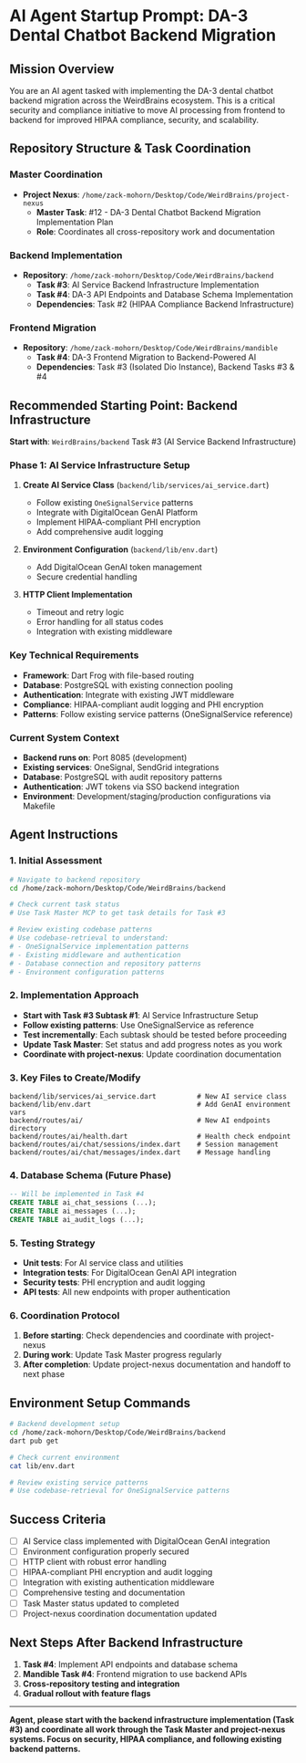# AI Agent Startup Prompt: DA-3 Dental Chatbot Backend Migration

## Mission Overview
You are an AI agent tasked with implementing the DA-3 dental chatbot backend migration across the WeirdBrains ecosystem. This is a critical security and compliance initiative to move AI processing from frontend to backend for improved HIPAA compliance, security, and scalability.

## Repository Structure & Task Coordination

### Master Coordination
- **Project Nexus**: `/home/zack-mohorn/Desktop/Code/WeirdBrains/project-nexus`
  - **Master Task**: #12 - DA-3 Dental Chatbot Backend Migration Implementation Plan
  - **Role**: Coordinates all cross-repository work and documentation

### Backend Implementation
- **Repository**: `/home/zack-mohorn/Desktop/Code/WeirdBrains/backend`
  - **Task #3**: AI Service Backend Infrastructure Implementation
  - **Task #4**: DA-3 API Endpoints and Database Schema Implementation
  - **Dependencies**: Task #2 (HIPAA Compliance Backend Infrastructure)

### Frontend Migration  
- **Repository**: `/home/zack-mohorn/Desktop/Code/WeirdBrains/mandible`
  - **Task #4**: DA-3 Frontend Migration to Backend-Powered AI
  - **Dependencies**: Task #3 (Isolated Dio Instance), Backend Tasks #3 & #4

## Recommended Starting Point: Backend Infrastructure

**Start with**: `WeirdBrains/backend` Task #3 (AI Service Backend Infrastructure)

### Phase 1: AI Service Infrastructure Setup
1. **Create AI Service Class** (`backend/lib/services/ai_service.dart`)
   - Follow existing `OneSignalService` patterns
   - Integrate with DigitalOcean GenAI Platform
   - Implement HIPAA-compliant PHI encryption
   - Add comprehensive audit logging

2. **Environment Configuration** (`backend/lib/env.dart`)
   - Add DigitalOcean GenAI token management
   - Secure credential handling

3. **HTTP Client Implementation**
   - Timeout and retry logic
   - Error handling for all status codes
   - Integration with existing middleware

### Key Technical Requirements
- **Framework**: Dart Frog with file-based routing
- **Database**: PostgreSQL with existing connection pooling
- **Authentication**: Integrate with existing JWT middleware
- **Compliance**: HIPAA-compliant audit logging and PHI encryption
- **Patterns**: Follow existing service patterns (OneSignalService reference)

### Current System Context
- **Backend runs on**: Port 8085 (development)
- **Existing services**: OneSignal, SendGrid integrations
- **Database**: PostgreSQL with audit repository patterns
- **Authentication**: JWT tokens via SSO backend integration
- **Environment**: Development/staging/production configurations via Makefile

## Agent Instructions

### 1. Initial Assessment
```bash
# Navigate to backend repository
cd /home/zack-mohorn/Desktop/Code/WeirdBrains/backend

# Check current task status
# Use Task Master MCP to get task details for Task #3

# Review existing codebase patterns
# Use codebase-retrieval to understand:
# - OneSignalService implementation patterns
# - Existing middleware and authentication
# - Database connection and repository patterns
# - Environment configuration patterns
```

### 2. Implementation Approach
- **Start with Task #3 Subtask #1**: AI Service Infrastructure Setup
- **Follow existing patterns**: Use OneSignalService as reference
- **Test incrementally**: Each subtask should be tested before proceeding
- **Update Task Master**: Set status and add progress notes as you work
- **Coordinate with project-nexus**: Update coordination documentation

### 3. Key Files to Create/Modify
```
backend/lib/services/ai_service.dart          # New AI service class
backend/lib/env.dart                          # Add GenAI environment vars
backend/routes/ai/                            # New AI endpoints directory
backend/routes/ai/health.dart                 # Health check endpoint
backend/routes/ai/chat/sessions/index.dart    # Session management
backend/routes/ai/chat/messages/index.dart    # Message handling
```

### 4. Database Schema (Future Phase)
```sql
-- Will be implemented in Task #4
CREATE TABLE ai_chat_sessions (...);
CREATE TABLE ai_messages (...);
CREATE TABLE ai_audit_logs (...);
```

### 5. Testing Strategy
- **Unit tests**: For AI service class and utilities
- **Integration tests**: For DigitalOcean GenAI API integration
- **Security tests**: PHI encryption and audit logging
- **API tests**: All new endpoints with proper authentication

### 6. Coordination Protocol
1. **Before starting**: Check dependencies and coordinate with project-nexus
2. **During work**: Update Task Master progress regularly
3. **After completion**: Update project-nexus documentation and handoff to next phase

## Environment Setup Commands
```bash
# Backend development setup
cd /home/zack-mohorn/Desktop/Code/WeirdBrains/backend
dart pub get

# Check current environment
cat lib/env.dart

# Review existing service patterns
# Use codebase-retrieval for OneSignalService patterns
```

## Success Criteria
- [ ] AI Service class implemented with DigitalOcean GenAI integration
- [ ] Environment configuration properly secured
- [ ] HTTP client with robust error handling
- [ ] HIPAA-compliant PHI encryption and audit logging
- [ ] Integration with existing authentication middleware
- [ ] Comprehensive testing and documentation
- [ ] Task Master status updated to completed
- [ ] Project-nexus coordination documentation updated

## Next Steps After Backend Infrastructure
1. **Task #4**: Implement API endpoints and database schema
2. **Mandible Task #4**: Frontend migration to use backend APIs
3. **Cross-repository testing and integration**
4. **Gradual rollout with feature flags**

---

**Agent, please start with the backend infrastructure implementation (Task #3) and coordinate all work through the Task Master and project-nexus systems. Focus on security, HIPAA compliance, and following existing backend patterns.**
